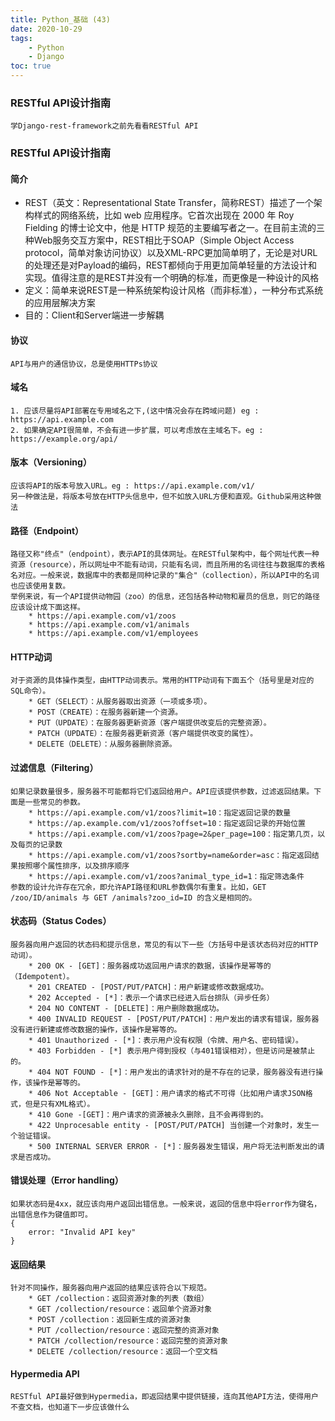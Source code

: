 ```yaml
---
title: Python_基础 (43)
date: 2020-10-29
tags: 
    - Python
    - Django
toc: true
---
```


### RESTful API设计指南
    学Django-rest-framework之前先看看RESTful API

<!-- more -->

### RESTful API设计指南

#### 简介
- REST（英文：Representational State Transfer，简称REST）描述了一个架构样式的网络系统，比如 web 应用程序。它首次出现在 2000 年 Roy Fielding 的博士论文中，他是 HTTP 规范的主要编写者之一。在目前主流的三种Web服务交互方案中，REST相比于SOAP（Simple Object Access protocol，简单对象访问协议）以及XML-RPC更加简单明了，无论是对URL的处理还是对Payload的编码，REST都倾向于用更加简单轻量的方法设计和实现。值得注意的是REST并没有一个明确的标准，而更像是一种设计的风格
- 定义：简单来说REST是一种系统架构设计风格（而非标准），一种分布式系统的应用层解决方案
- 目的：Client和Server端进一步解耦

#### 协议
    API与用户的通信协议，总是使用HTTPs协议

#### 域名
    1. 应该尽量将API部署在专用域名之下,(这中情况会存在跨域问题) eg : https://api.example.com
    2. 如果确定API很简单，不会有进一步扩展，可以考虑放在主域名下。eg : https://example.org/api/

#### 版本（Versioning）
    应该将API的版本号放入URL。eg : https://api.example.com/v1/
    另一种做法是，将版本号放在HTTP头信息中，但不如放入URL方便和直观。Github采用这种做法

#### 路径（Endpoint）
    路径又称"终点"（endpoint），表示API的具体网址。在RESTful架构中，每个网址代表一种资源（resource），所以网址中不能有动词，只能有名词，而且所用的名词往往与数据库的表格名对应。一般来说，数据库中的表都是同种记录的"集合"（collection），所以API中的名词也应该使用复数。
    举例来说，有一个API提供动物园（zoo）的信息，还包括各种动物和雇员的信息，则它的路径应该设计成下面这样。
        * https://api.example.com/v1/zoos
        * https://api.example.com/v1/animals
        * https://api.example.com/v1/employees

#### HTTP动词
    对于资源的具体操作类型，由HTTP动词表示。常用的HTTP动词有下面五个（括号里是对应的SQL命令）。
        * GET（SELECT）：从服务器取出资源（一项或多项）。
        * POST（CREATE）：在服务器新建一个资源。
        * PUT（UPDATE）：在服务器更新资源（客户端提供改变后的完整资源）。
        * PATCH（UPDATE）：在服务器更新资源（客户端提供改变的属性）。
        * DELETE（DELETE）：从服务器删除资源。

#### 过滤信息（Filtering）
    如果记录数量很多，服务器不可能都将它们返回给用户。API应该提供参数，过滤返回结果。下面是一些常见的参数。
        * https://api.example.com/v1/zoos?limit=10：指定返回记录的数量
        * https://ap.example.com/v1/zoos?offset=10：指定返回记录的开始位置
        * https://api.example.com/v1/zoos?page=2&per_page=100：指定第几页，以及每页的记录数
        * https://api.example.com/v1/zoos?sortby=name&order=asc：指定返回结果按照哪个属性排序，以及排序顺序
        * https://api.example.com/v1/zoos?animal_type_id=1：指定筛选条件
    参数的设计允许存在冗余，即允许API路径和URL参数偶尔有重复。比如，GET /zoo/ID/animals 与 GET /animals?zoo_id=ID 的含义是相同的。

#### 状态码（Status Codes）
    服务器向用户返回的状态码和提示信息，常见的有以下一些（方括号中是该状态码对应的HTTP动词）。
        * 200 OK - [GET]：服务器成功返回用户请求的数据，该操作是幂等的（Idempotent）。
        * 201 CREATED - [POST/PUT/PATCH]：用户新建或修改数据成功。
        * 202 Accepted - [*]：表示一个请求已经进入后台排队（异步任务）
        * 204 NO CONTENT - [DELETE]：用户删除数据成功。
        * 400 INVALID REQUEST - [POST/PUT/PATCH]：用户发出的请求有错误，服务器没有进行新建或修改数据的操作，该操作是幂等的。
        * 401 Unauthorized - [*]：表示用户没有权限（令牌、用户名、密码错误）。
        * 403 Forbidden - [*] 表示用户得到授权（与401错误相对），但是访问是被禁止的。
        * 404 NOT FOUND - [*]：用户发出的请求针对的是不存在的记录，服务器没有进行操作，该操作是幂等的。
        * 406 Not Acceptable - [GET]：用户请求的格式不可得（比如用户请求JSON格式，但是只有XML格式）。
        * 410 Gone -[GET]：用户请求的资源被永久删除，且不会再得到的。
        * 422 Unprocesable entity - [POST/PUT/PATCH] 当创建一个对象时，发生一个验证错误。
        * 500 INTERNAL SERVER ERROR - [*]：服务器发生错误，用户将无法判断发出的请求是否成功。

#### 错误处理（Error handling）
    如果状态码是4xx，就应该向用户返回出错信息。一般来说，返回的信息中将error作为键名，出错信息作为键值即可。
    {
        error: "Invalid API key"
    }

#### 返回结果
    针对不同操作，服务器向用户返回的结果应该符合以下规范。
        * GET /collection：返回资源对象的列表（数组）
        * GET /collection/resource：返回单个资源对象
        * POST /collection：返回新生成的资源对象
        * PUT /collection/resource：返回完整的资源对象
        * PATCH /collection/resource：返回完整的资源对象
        * DELETE /collection/resource：返回一个空文档

#### Hypermedia API
    RESTful API最好做到Hypermedia，即返回结果中提供链接，连向其他API方法，使得用户不查文档，也知道下一步应该做什么


